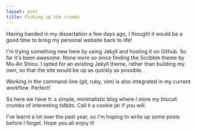 ```yaml
---
layout: post
title: Picking up the crumbs
---
```


Having handed in my dissertation a few days ago, I thought it would be a good time to bring my personal website back to life!

I'm trying something new here by using Jekyll and hosting it on Github. So far it's been awesome. None more so since finding the Scribble theme by Mu-An Shiou. I opted for an existing Jekyll theme, rather than building my own, so that the site would be up as quickly as possible.

Working in the command-line (git, ruby, vim) is also integrated in my current workflow. Perfect!

So here we have it: a simple, minimalistic blog where I store my biscuit crumbs of interesting tidbits. Call it a cookie jar if you will.

I've learnt a lot over the past year, so I'm hoping to write up some posts before I forget. Hope you all enjoy it!
